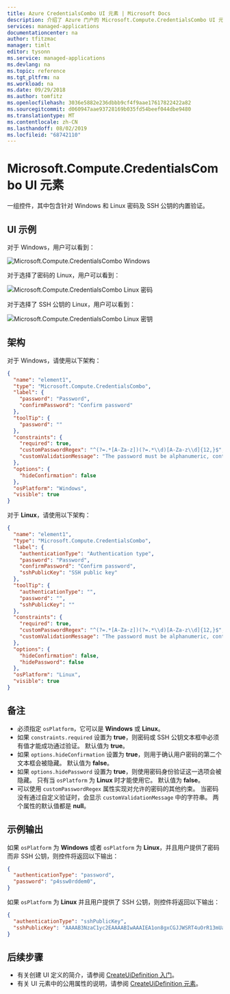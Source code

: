 ```yaml
---
title: Azure CredentialsCombo UI 元素 | Microsoft Docs
description: 介绍了 Azure 门户的 Microsoft.Compute.CredentialsCombo UI 元素。
services: managed-applications
documentationcenter: na
author: tfitzmac
manager: timlt
editor: tysonn
ms.service: managed-applications
ms.devlang: na
ms.topic: reference
ms.tgt_pltfrm: na
ms.workload: na
ms.date: 09/29/2018
ms.author: tomfitz
ms.openlocfilehash: 3036e5882e236dbbb9cf4f9aae17617822422a82
ms.sourcegitcommit: d060947aae93728169b035fd54beef044dbe9480
ms.translationtype: MT
ms.contentlocale: zh-CN
ms.lasthandoff: 08/02/2019
ms.locfileid: "68742110"
---
```

# <a name="microsoftcomputecredentialscombo-ui-element"></a>Microsoft.Compute.CredentialsCombo UI 元素
一组控件，其中包含针对 Windows 和 Linux 密码及 SSH 公钥的内置验证。

## <a name="ui-sample"></a>UI 示例

对于 Windows，用户可以看到：

![Microsoft.Compute.CredentialsCombo Windows](./media/managed-application-elements/microsoft.compute.credentialscombo-windows.png)

对于选择了密码的 Linux，用户可以看到：

![Microsoft.Compute.CredentialsCombo Linux 密码](./media/managed-application-elements/microsoft.compute.credentialscombo-linux-password.png)

对于选择了 SSH 公钥的 Linux，用户可以看到：

![Microsoft.Compute.CredentialsCombo Linux 密钥](./media/managed-application-elements/microsoft.compute.credentialscombo-linux-key.png)

## <a name="schema"></a>架构
对于 Windows，请使用以下架构：

```json
{
  "name": "element1",
  "type": "Microsoft.Compute.CredentialsCombo",
  "label": {
    "password": "Password",
    "confirmPassword": "Confirm password"
  },
  "toolTip": {
    "password": ""
  },
  "constraints": {
    "required": true,
    "customPasswordRegex": "^(?=.*[A-Za-z])(?=.*\\d)[A-Za-z\\d]{12,}$",
    "customValidationMessage": "The password must be alphanumeric, contain at least 12 characters, and have at least 1 letter and 1 number."
  },
  "options": {
    "hideConfirmation": false
  },
  "osPlatform": "Windows",
  "visible": true
}
```

对于 **Linux**，请使用以下架构：

```json
{
  "name": "element1",
  "type": "Microsoft.Compute.CredentialsCombo",
  "label": {
    "authenticationType": "Authentication type",
    "password": "Password",
    "confirmPassword": "Confirm password",
    "sshPublicKey": "SSH public key"
  },
  "toolTip": {
    "authenticationType": "",
    "password": "",
    "sshPublicKey": ""
  },
  "constraints": {
    "required": true,
    "customPasswordRegex": "^(?=.*[A-Za-z])(?=.*\\d)[A-Za-z\\d]{12,}$",
    "customValidationMessage": "The password must be alphanumeric, contain at least 12 characters, and have at least 1 letter and 1 number."
  },
  "options": {
    "hideConfirmation": false,
    "hidePassword": false
  },
  "osPlatform": "Linux",
  "visible": true
}
```

## <a name="remarks"></a>备注
- 必须指定 `osPlatform`，它可以是 **Windows** 或 **Linux**。
- 如果 `constraints.required` 设置为 **true**，则密码或 SSH 公钥文本框中必须有值才能成功通过验证。 默认值为 **true**。
- 如果 `options.hideConfirmation` 设置为 **true**，则用于确认用户密码的第二个文本框会被隐藏。 默认值为 **false**。
- 如果 `options.hidePassword` 设置为 **true**，则使用密码身份验证这一选项会被隐藏。 只有当 `osPlatform` 为 **Linux** 时才能使用它。 默认值为 **false**。
- 可以使用 `customPasswordRegex` 属性实现对允许的密码的其他约束。 当密码没有通过自定义验证时，会显示 `customValidationMessage` 中的字符串。 两个属性的默认值都是 **null**。

## <a name="sample-output"></a>示例输出
如果 `osPlatform` 为 **Windows** 或者 `osPlatform` 为 **Linux**，并且用户提供了密码而非 SSH 公钥，则控件将返回以下输出：

```json
{
  "authenticationType": "password",
  "password": "p4ssw0rddem0",
}
```

如果 `osPlatform` 为 **Linux** 并且用户提供了 SSH 公钥，则控件将返回以下输出：

```json
{
  "authenticationType": "sshPublicKey",
  "sshPublicKey": "AAAAB3NzaC1yc2EAAAABIwAAAIEA1on8gxCGJJWSRT4uOrR13mUaUk0hRf4RzxSZ1zRbYYFw8pfGesIFoEuVth4HKyF8k1y4mRUnYHP1XNMNMJl1JcEArC2asV8sHf6zSPVffozZ5TT4SfsUu/iKy9lUcCfXzwre4WWZSXXcPff+EHtWshahu3WzBdnGxm5Xoi89zcE=",
}
```

## <a name="next-steps"></a>后续步骤
* 有关创建 UI 定义的简介，请参阅 [CreateUiDefinition 入门](create-uidefinition-overview.md)。
* 有关 UI 元素中的公用属性的说明，请参阅 [CreateUiDefinition 元素](create-uidefinition-elements.md)。
